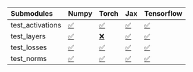 | Submodules       | Numpy                                                                                                                           | Torch                                                                                                                           | Jax                                                                                                                             | Tensorflow                                                                                                                      |
|:-----------------|:--------------------------------------------------------------------------------------------------------------------------------|:--------------------------------------------------------------------------------------------------------------------------------|:--------------------------------------------------------------------------------------------------------------------------------|:--------------------------------------------------------------------------------------------------------------------------------|
| test_activations | <a href="https://github.com/unifyai/ivy/runs/8051249600?check_suite_focus=true" rel="noopener noreferrer" target="_blank">✅</a> | <a href="https://github.com/unifyai/ivy/runs/8051249723?check_suite_focus=true" rel="noopener noreferrer" target="_blank">✅</a> | <a href="https://github.com/unifyai/ivy/runs/8051249882?check_suite_focus=true" rel="noopener noreferrer" target="_blank">✅</a> | <a href="https://github.com/unifyai/ivy/runs/8051250060?check_suite_focus=true" rel="noopener noreferrer" target="_blank">✅</a> |
| test_layers      | <a href="https://github.com/unifyai/ivy/runs/8051249630?check_suite_focus=true" rel="noopener noreferrer" target="_blank">✅</a> | <a href="https://github.com/unifyai/ivy/runs/8051249757?check_suite_focus=true" rel="noopener noreferrer" target="_blank">❌</a> | <a href="https://github.com/unifyai/ivy/runs/8051249928?check_suite_focus=true" rel="noopener noreferrer" target="_blank">✅</a> | <a href="https://github.com/unifyai/ivy/runs/8051250112?check_suite_focus=true" rel="noopener noreferrer" target="_blank">✅</a> |
| test_losses      | <a href="https://github.com/unifyai/ivy/runs/8051249661?check_suite_focus=true" rel="noopener noreferrer" target="_blank">✅</a> | <a href="https://github.com/unifyai/ivy/runs/8051249794?check_suite_focus=true" rel="noopener noreferrer" target="_blank">✅</a> | <a href="https://github.com/unifyai/ivy/runs/8051249974?check_suite_focus=true" rel="noopener noreferrer" target="_blank">✅</a> | <a href="https://github.com/unifyai/ivy/runs/8051250155?check_suite_focus=true" rel="noopener noreferrer" target="_blank">✅</a> |
| test_norms       | <a href="https://github.com/unifyai/ivy/runs/8051249687?check_suite_focus=true" rel="noopener noreferrer" target="_blank">✅</a> | <a href="https://github.com/unifyai/ivy/runs/8051249836?check_suite_focus=true" rel="noopener noreferrer" target="_blank">✅</a> | <a href="https://github.com/unifyai/ivy/runs/8051250018?check_suite_focus=true" rel="noopener noreferrer" target="_blank">✅</a> | <a href="https://github.com/unifyai/ivy/runs/8051250198?check_suite_focus=true" rel="noopener noreferrer" target="_blank">✅</a> |